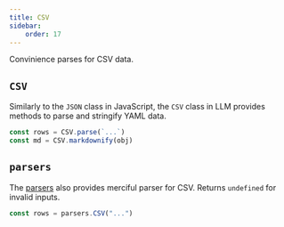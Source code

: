 ```yaml
---
title: CSV
sidebar:
    order: 17
---
```


Convinience parses for CSV data.

## `CSV`

Similarly to the `JSON` class in JavaScript, the `CSV` class in LLM provides methods to parse and stringify YAML data.

```js
const rows = CSV.parse(`...`)
const md = CSV.markdownify(obj)
```

## `parsers`

The [parsers](/genaiscript/reference/scripts/parsers) also provides merciful parser for CSV.
Returns `undefined` for invalid inputs.

```js
const rows = parsers.CSV("...")
```
